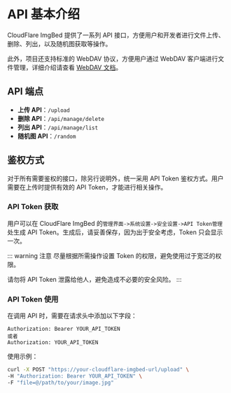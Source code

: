 # API 基本介绍

CloudFlare ImgBed 提供了一系列 API 接口，方便用户和开发者进行文件上传、删除、列出，以及随机图获取等操作。

此外，项目还支持标准的 WebDAV 协议，方便用户通过 WebDAV 客户端进行文件管理，详细介绍请查看 [WebDAV 文档](./webdav)。

## API 端点
- **上传 API**：`/upload`
- **删除 API**：`/api/manage/delete`
- **列出 API**：`/api/manage/list`
- **随机图 API**：`/random`

## 鉴权方式

对于所有需要鉴权的接口，除另行说明外，统一采用 API Token 鉴权方式。用户需要在上传时提供有效的 API Token，才能进行相关操作。

### API Token 获取

用户可以在 CloudFlare ImgBed 的`管理界面->系统设置->安全设置->API Token管理`处生成 API Token。生成后，请妥善保存，因为出于安全考虑，Token 只会显示一次。

::: warning 注意
尽量根据所需操作设置 Token 的权限，避免使用过于宽泛的权限。

请勿将 API Token 泄露给他人，避免造成不必要的安全风险。
:::

### API Token 使用

在调用 API 时，需要在请求头中添加以下字段：

```http
Authorization: Bearer YOUR_API_TOKEN
或者
Authorization: YOUR_API_TOKEN
```

使用示例：

```bash
curl -X POST "https://your-cloudflare-imgbed-url/upload" \
-H "Authorization: Bearer YOUR_API_TOKEN" \
-F "file=@/path/to/your/image.jpg"
```